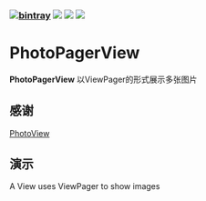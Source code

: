 ### [![bintray](https://img.shields.io/bintray/v/jiewang19951030/Maven/PhotoPagerView.svg)](https://bintray.com/jiewang19951030/Maven/PhotoPagerView)  ![](https://img.shields.io/badge/language-java-orange.svg) [![](https://img.shields.io/badge/license-Apache2.0-green.svg)](https://opensource.org/licenses/apache2.0.php) ![](https://img.shields.io/badge/qq-200522649-red.svg)
# PhotoPagerView
**PhotoPagerView** 以ViewPager的形式展示多张图片 <br>
## 感谢
[PhotoView](https://github.com/chrisbanes/PhotoView)
## 演示


A View uses ViewPager to show images
